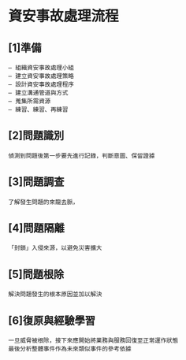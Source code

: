 # 資安事故處理流程
## [1]準備
```
– 組織資安事故處理小組
– 建立資安事故處理策略
– 設計資安事故處理程序
– 建立溝通管道與方式
– 蒐集所需資源
– 練習、練習、再練習
```
## [2]問題識別
```
偵測到問題後第一步要先進行記錄，判斷意圖、保留證據
```
## [3]問題調查
```
了解發生問題的來龍去脈，
```
## [4]問題隔離
```
「封鎖」入侵來源，以避免災害擴大
```
## [5]問題根除
```
解決問題發生的根本原因並加以解決
```
## [6]復原與經驗學習
```
一旦威脅被根除，接下來應開始將業務與服務回復至正常運作狀態
最後分析整體事件作為未來類似事件的參考依據
```
